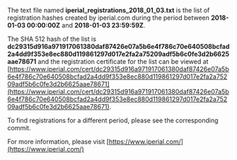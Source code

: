 The text file named **iperial_registrations_2018_01_03.txt** is the list of registration hashes created by iperial.com during the period between **2018-01-03 00:00:00Z** and **2018-01-03 23:59:59Z**.

The SHA 512 hash of the list is **dc29315d916a971917061380daf87426e07a5b6e4f786c70e640508bcfad2a4dd9f353e8ec880d119861297d017e2fa2a75209adf5b6c0fe3d2b6625aae78671** and the registration certificate for the list can be viewed at [https://www.iperial.com/cert/dc29315d916a971917061380daf87426e07a5b6e4f786c70e640508bcfad2a4dd9f353e8ec880d119861297d017e2fa2a75209adf5b6c0fe3d2b6625aae78671](https://www.iperial.com/cert/dc29315d916a971917061380daf87426e07a5b6e4f786c70e640508bcfad2a4dd9f353e8ec880d119861297d017e2fa2a75209adf5b6c0fe3d2b6625aae78671).

To find registrations for a different period, please see the corresponding commit.

For more information, please visit [https://www.iperial.com/](https://www.iperial.com/)

